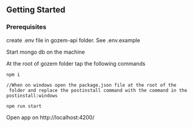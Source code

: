 ## Getting Started


### Prerequisites

create .env file in gozem-api folder. See .env.example

Start mongo db on the machine

At the root of gozem folder tap the following commands

```
npm i

//When on windows open the package.json file at the root of the
 folder and replace the postinstall command with the command in the postinstall:windows

npm run start
```

Open app on  http://localhost:4200/